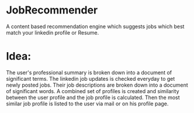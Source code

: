 # JobRecommender
A content based recommendation engine which suggests jobs which best match your linkedin profile or Resume.

# Idea:
The user's professional summary is broken down into a document of significant terms.
The linkedin job updates is checked everyday to get newly posted jobs.
Their job descriptions are broken down into a document of significant words. 
A combined set of profiles is created and similarity between the user profile and the job profile is calculated.
Then the most similar job profile is listed to the user via mail or on his profile page.


